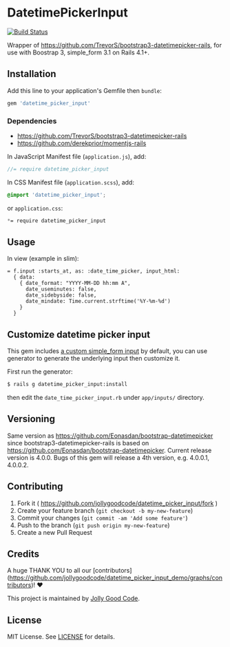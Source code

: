 # DatetimePickerInput

[![Build Status](https://travis-ci.org/jollygoodcode/datetime_picker_input.svg?branch=feature%2Ftravis-ci)](https://travis-ci.org/jollygoodcode/datetime_picker_input)

Wrapper of https://github.com/TrevorS/bootstrap3-datetimepicker-rails, for use with Boostrap 3, simple_form 3.1 on Rails 4.1+.

## Installation

Add this line to your application's Gemfile then `bundle`:

```ruby
gem 'datetime_picker_input'
```

### Dependencies

- https://github.com/TrevorS/bootstrap3-datetimepicker-rails
- https://github.com/derekprior/momentjs-rails

In JavaScript Manifest file (`application.js`), add:

```js
//= require datetime_picker_input
```

In CSS Manifest file (`application.scss`), add:

```scss
@import 'datetime_picker_input';
```

or `application.css`:

```css
*= require datetime_picker_input
```

## Usage

In view (example in slim):

```slim
= f.input :starts_at, as: :date_time_picker, input_html:
  { data:
    { date_format: "YYYY-MM-DD hh:mm A",
      date_useminutes: false,
      date_sidebyside: false,
      date_mindate: Time.current.strftime('%Y-%m-%d')
    }
  }
```

## Customize datetime picker input

This gem includes [a custom simple_form input](https://github.com/plataformatec/simple_form/wiki/Adding-custom-input-components) by default, you can use generator to generate the underlying input then customize it.

First run the generator:

```bash
$ rails g datetime_picker_input:install
```

then edit the `date_time_picker_input.rb` under `app/inputs/` directory.

## Versioning

Same version as https://github.com/Eonasdan/bootstrap-datetimepicker since bootstrap3-datetimepicker-rails is based on https://github.com/Eonasdan/bootstrap-datetimepicker. Current release version is 4.0.0. Bugs of this gem will release a 4th version, e.g. 4.0.0.1, 4.0.0.2.

## Contributing

1. Fork it ( https://github.com/jollygoodcode/datetime_picker_input/fork )
2. Create your feature branch (`git checkout -b my-new-feature`)
3. Commit your changes (`git commit -am 'Add some feature'`)
4. Push to the branch (`git push origin my-new-feature`)
5. Create a new Pull Request

## Credits

A huge THANK YOU to all our [contributors] (https://github.com/jollygoodcode/datetime_picker_input_demo/graphs/contributors)! :heart:

This project is maintained by [Jolly Good Code](http://www.jollygoodcode.com).

## License

MIT License. See [LICENSE](LICENSE) for details.
